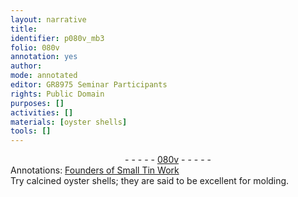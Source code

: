 ```yaml
---
layout: narrative
title: 
identifier: p080v_mb3
folio: 080v
annotation: yes
author:
mode: annotated
editor: GR8975 Seminar Participants
rights: Public Domain
purposes: []
activities: []
materials: [oyster shells]
tools: []
---
```


 <div class="folio" align="center">- - - - - <a href="http://gallica.bnf.fr/ark:/12148/btv1b10500001g/f166.image" target="_blank">080v</a> - - - - - </div> <div class="annotation" align="left">Annotations:
<a href="https://drive.google.com/drive/folders/0BwJi-u8sfkVDfnZ2cUFXWktPQWU0TTJPY3ZUeEVOdkFwS1g5eUhOM1hsRXVTSXRzQ0IxWVk" target="_blank">Founders of Small Tin Work</a>
 </div> 
 Try calcined <span class="material">oyster shells</span>; they are said to be excellent for molding. 
 
